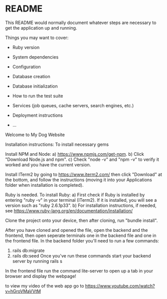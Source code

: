 # README

This README would normally document whatever steps are necessary to get the
application up and running.

Things you may want to cover:

* Ruby version

* System dependencies

* Configuration

* Database creation

* Database initialization

* How to run the test suite

* Services (job queues, cache servers, search engines, etc.)

* Deployment instructions

* ...

 Welcome to My Dog Website 

Installation instructions:
To install necessary gems 

Install NPM and Node: a) https://www.npmjs.com/get-npm. b) Click "Download Node.js and npm". c) Check "node -v" and "npm -v" to verify it worked and you have the current version.

Install ITerm2 by going to https://www.iterm2.com/ then click "Download" at the bottom, and follow the instructions (moving it into your Applications folder when installation is completed).

Ruby is needed. To install Ruby: a) First check if Ruby is installed by entering "ruby -v" in your terminal (ITerm2). If it is installed, you will see a version such as "ruby 2.6.1p33". b) For installation instructions, if needed, see https://www.ruby-lang.org/en/documentation/installation/

Clone the project onto your device, then after cloning, run "bundle install".

After you have cloned and opened the file, open the backend and the frontend, then open seperate terminals one in the backend file and one in the frontend file. In the backend folder you'll need to run a few commands:
1. rails db:migrate 
2. rails db:seed 
Once you've run these commands start your backend server by running rails s

In the frontend file run the command lite-server to open up a tab in your browser and display the webpage!

to view my video of the web app go to https://www.youtube.com/watch?v=hGroVMaVVtM 